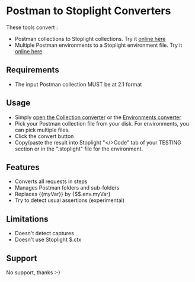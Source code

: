 # Postman to Stoplight Converters

These tools convert :
* Postman collections to Stoplight collections. Try it [online here](http://htmlpreview.github.io/?https://github.com/ntiss/postmanToStoplightConverter/blob/master/collectionConverter.html)
 * Multiple Postman environments to a Stoplight environment file. Try it [online here](http://htmlpreview.github.io/?https://github.com/ntiss/postmanToStoplightConverter/blob/master/environmentsConverter.html).

## Requirements
* The input Postman collection MUST be at 2.1 format

## Usage
* Simply [open the Collection converter](http://htmlpreview.github.io/?https://github.com/ntiss/postmanToStoplightConverter/blob/master/collectionConverter.html) or the [Environments converter](http://htmlpreview.github.io/?https://github.com/ntiss/postmanToStoplightConverter/blob/master/environmentsConverter.html)
* Pick your Postman collection file from your disk. For environments, you can pick multiple files.
* Click the convert button
* Copy/paste the result into Stoplight "</>Code" tab of your TESTING section or in the ".stoplight" file for the environment.

## Features
* Converts all requests in steps
* Manages Postman folders and sub-folders
* Replaces {{myVar}} by {$$.env.myVar}
* Try to detect usual assertions (experimental)

## Limitations
* Doesn't detect captures
* Doesn't use Stoplight $.ctx

## Support
No support, thanks :-)

